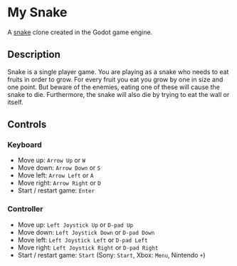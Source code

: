 # My Snake
A [snake](https://en.wikipedia.org/wiki/Snake_(1998_video_game)) clone created in the Godot game engine.

## Description
Snake is a single player game. You are playing as a snake who needs to eat fruits in order to grow. For every fruit you eat you grow by one in size and one point. But beware of the enemies, eating one of these will cause the snake to die. Furthermore, the snake will also die by trying to eat the wall or itself.

## Controls

### Keyboard

- Move up: `Arrow Up` or `W`
- Move down: `Arrow Down` or `S`
- Move left: `Arrow Left` or `A`
- Move right: `Arrow Right` or `D`
- Start / restart game: `Enter`

### Controller

- Move up: `Left Joystick Up` or `D-pad Up`
- Move down: `Left Joystick Down` or `D-pad Down`
- Move left: `Left Joystick Left` or `D-pad Left`
- Move right: `Left Joystick Right` or `D-pad Right`
- Start / restart game: `Start` (Sony: `Start`, Xbox: `Menu`, Nintendo `+`)